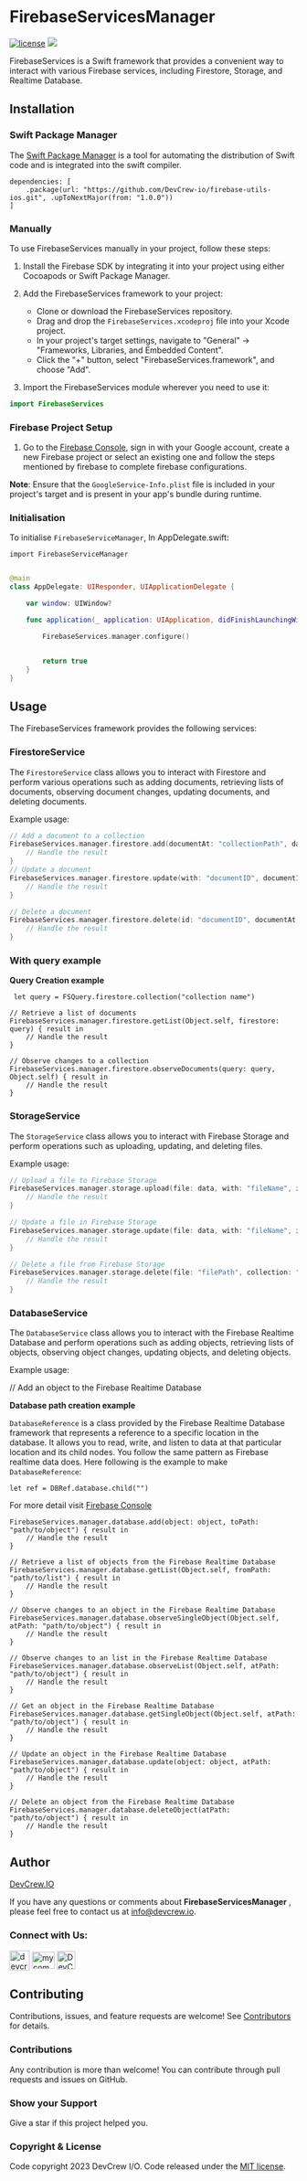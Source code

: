 # FirebaseServicesManager

[![license](https://img.shields.io/badge/license-MIT-green)](https://github.com/DevCrew-io/firebase-utils-ios/blob/main/LICENSE)
![](https://img.shields.io/badge/Code-Swift-informational?style=flat&logo=swift&color=FFA500)


FirebaseServices is a Swift framework that provides a convenient way to interact with various Firebase services, including Firestore, Storage, and Realtime Database.

## Installation

### Swift Package Manager
The [Swift Package Manager](https://www.swift.org/package-manager/) is a tool for automating the distribution of Swift code and is integrated into the swift compiler.

```
dependencies: [
    .package(url: "https://github.com/DevCrew-io/firebase-utils-ios.git", .upToNextMajor(from: "1.0.0"))
]
```

### Manually

To use FirebaseServices manually  in your project, follow these steps:

1. Install the Firebase SDK by integrating it into your project using either Cocoapods or Swift Package Manager.

2. Add the FirebaseServices framework to your project:
   - Clone or download the FirebaseServices repository.
   - Drag and drop the `FirebaseServices.xcodeproj` file into your Xcode project.
   - In your project's target settings, navigate to "General" -> "Frameworks, Libraries, and Embedded Content".
   - Click the "+" button, select "FirebaseServices.framework", and choose "Add".

3. Import the FirebaseServices module wherever you need to use it:
```swift
import FirebaseServices
```
### Firebase Project Setup

1. Go to the [Firebase Console](https://console.firebase.google.com/), sign in with your Google account, create a new Firebase project or select an existing one and follow the steps mentioned by firebase to complete firebase configurations.

**Note**: Ensure that the `GoogleService-Info.plist` file is included in your project's target and is present in your app's bundle during runtime.

### Initialisation
To initialise `FirebaseServiceManager`, In AppDelegate.swift:
 ```
 import FirebaseServiceManager
  ```
```swift

@main
class AppDelegate: UIResponder, UIApplicationDelegate {

    var window: UIWindow?

    func application(_ application: UIApplication, didFinishLaunchingWithOptions launchOptions: [UIApplication.LaunchOptionsKey: Any]?) -> Bool {

        FirebaseServices.manager.configure()


        return true
    }
}

```

## Usage

The FirebaseServices framework provides the following services:

### FirestoreService

The `FirestoreService` class allows you to interact with Firestore and perform various operations such as adding documents, retrieving lists of documents, observing document changes, updating documents, and deleting documents.

Example usage:

```swift
// Add a document to a collection
FirebaseServices.manager.firestore.add(documentAt: "collectionPath", dataDic: dataDic) { result in
    // Handle the result
}
// Update a document
FirebaseServices.manager.firestore.update(with: "documentID", documentIn: "collectionPath", dataDic: dataDic) { result in
    // Handle the result
}

// Delete a document
FirebaseServices.manager.firestore.delete(id: "documentID", documentAt: "collectionPath") { result in
    // Handle the result
}
```

###  With query example

**Query Creation example**
```
 let query = FSQuery.firestore.collection("collection name")
```

```
// Retrieve a list of documents
FirebaseServices.manager.firestore.getList(Object.self, firestore: query) { result in
    // Handle the result
}

// Observe changes to a collection
FirebaseServices.manager.firestore.observeDocuments(query: query, Object.self) { result in
    // Handle the result
}
```

### StorageService

The `StorageService` class allows you to interact with Firebase Storage and perform operations such as uploading, updating, and deleting files.

Example usage:

```swift
// Upload a file to Firebase Storage
FirebaseServices.manager.storage.upload(file: data, with: "fileName", in: "folderPath") { result in
    // Handle the result
}

// Update a file in Firebase Storage
FirebaseServices.manager.storage.update(file: data, with: "fileName", in: "folderPath") { result in
    // Handle the result
}

// Delete a file from Firebase Storage
FirebaseServices.manager.storage.delete(file: "filePath", collection: "collectionPath") { result in
    // Handle the result
}
```

### DatabaseService

The `DatabaseService` class allows you to interact with the Firebase Realtime Database and perform operations such as adding objects, retrieving lists of objects, observing object changes, updating objects, and deleting objects.

Example usage:

// Add an object to the Firebase Realtime Database

**Database path creation example**

`DatabaseReference` is a class provided by the Firebase Realtime Database framework that represents a reference to a specific location in the database. It allows you to read, write, and listen to data at that particular location and its child nodes. You follow the same pattern as Firebase realtime data does. Here following is the example to make `DatabaseReference`:

```
let ref = DBRef.database.child("")
```
For more detail visit [Firebase Console](https://firebase.google.com/docs/database/ios/lists-of-data)

```
FirebaseServices.manager.database.add(object: object, toPath: "path/to/object") { result in
    // Handle the result
}

// Retrieve a list of objects from the Firebase Realtime Database
FirebaseServices.manager.database.getList(Object.self, fromPath: "path/to/list") { result in
    // Handle the result
}

// Observe changes to an object in the Firebase Realtime Database
FirebaseServices.manager.database.observeSingleObject(Object.self, atPath: "path/to/object") { result in
    // Handle the result
}

// Observe changes to an list in the Firebase Realtime Database
FirebaseServices.manager.database.observeList(Object.self, atPath: "path/to/object") { result in
    // Handle the result
}

// Get an object in the Firebase Realtime Database
FirebaseServices.manager.database.getSingleObject(Object.self, atPath: "path/to/object") { result in
    // Handle the result
}

// Update an object in the Firebase Realtime Database
FirebaseServices.manager.database.update(object: object, atPath: "path/to/object") { result in
    // Handle the result
}

// Delete an object from the Firebase Realtime Database
FirebaseServices.manager.database.deleteObject(atPath: "path/to/object") { result in
    // Handle the result
}
```


## Author
[DevCrew.IO](https://devcrew.io/)

If you have any questions or comments about **FirebaseServicesManager** , please feel free to contact us at info@devcrew.io.

<h3 align="left">Connect with Us:</h3>
<p align="left">
<a href="https://devcrew.io" target="blank"><img align="center" src="https://devcrew.io/wp-content/uploads/2022/09/logo.svg" alt="devcrew.io" height="35" width="35" /></a>
<a href="https://www.linkedin.com/company/devcrew-io/mycompany/" target="blank"><img align="center" src="https://raw.githubusercontent.com/rahuldkjain/github-profile-readme-generator/master/src/images/icons/Social/linked-in-alt.svg" alt="mycompany" height="30" width="40" /></a>
<a href="https://github.com/DevCrew-io" target="blank"><img align="center" src="https://cdn-icons-png.flaticon.com/512/733/733553.png" alt="DevCrew-io" height="32" width="32" /></a>
</p>


## Contributing 
Contributions, issues, and feature requests are welcome! See [Contributors](https://github.com/DevCrew-io/firebase-utils-ios/graphs/contributors) for details.

### Contributions
Any contribution is more than welcome! You can contribute through pull requests and issues on GitHub.

### Show your Support
Give a star if this project helped you.

### Copyright & License
Code copyright 2023 DevCrew I/O. Code released under the [MIT license](https://github.com/DevCrew-io/firebase-utils-ios/blob/main/LICENSE).
